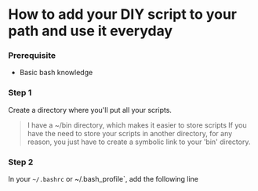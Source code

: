 # How to add your DIY script to your path and use it everyday


### Prerequisite

- Basic bash knowledge

### Step 1

Create a directory where you'll put all your scripts.

> I have a ~/bin directory, which makes it easier to store scripts
> If you have the need to store your scripts in another directory, for any
> reason, you just have to create a symbolic link to your 'bin' directory.

### Step 2

In your `~/.bashrc` or ~/.bash_profile`, add the following line

